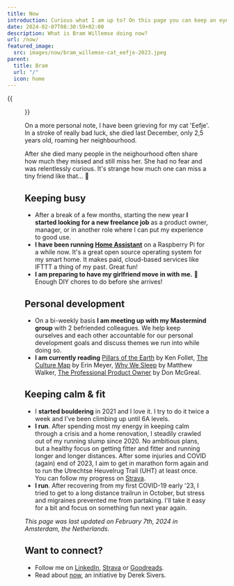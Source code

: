 ```yaml
---
title: Now
introduction: Curious what I am up to? On this page you can keep an eye on what is keeping me busy right now.
date: 2024-02-07T08:30:59+02:00
description: What is Bram Willemse doing now?
url: /now/
featured_image:
  src: images/now/bram_willemse-cat_eefje-2023.jpeg
parent:
  title: Bram
  url: "/"
  icon: home
---
```


{{<figure src="images/now/Bram_Willemse-Eefje-2023.jpeg" alt="A tortoise cat curled up in someone's arms, looking at them softly.">}}

<p>On a more personal note, I have been grieving for my cat 'Eefje'. In a stroke of really bad luck, she died last December, only 2,5 years old, roaming her neighbourhood.</p>

<p>After she died many people in the neighourhood often share how much they missed and still miss her. She had no fear and was relentlessly curious. It's strange how much one can miss a tiny friend like that... 🥲</p>

## Keeping busy

- After a break of a few months, starting the new year **I started looking for a new freelance job** as a product owner, manager, or in another role where I can put my experience to good use.
- **I have been running [Home Assistant](https://www.home-assistant.io/ "Read about Home Assistant")** on a Raspberry Pi for a while now. It's a great open source operating system for my smart home. It makes paid, cloud-based services like IFTTT a thing of my past. Great fun!
- **I am preparing to have my girlfriend move in with me.** 💜 Enough DIY chores to do before she arrives!

## Personal development

- On a bi-weekly basis **I am meeting up with my Mastermind group** with 2 befriended colleagues. We help keep ourselves and each other accountable for our personal development goals and discuss themes we run into while doing so.
- **I am currently reading** [Pillars of the Earth](https://www.goodreads.com/book/show/5043.The_Pillars_of_the_Earth "Read about Pillars of the Earth by Ken Follet on GoodReads") by Ken Follet, [The Culture Map](https://www.goodreads.com/book/show/22085568-the-culture-map "Read about The Culture Map by Erin Meyer on GoodReads") by Erin Meyer, [Why We Sleep](https://www.goodreads.com/book/show/34466963-why-we-sleep "Read about Why We Sleep by Matthew Walker on GoodReads") by Matthew Walker, [The Professional Product Owner](https://www.goodreads.com/book/show/35133269-the-professional-product-owner "Read about the Professional Product Owner by Don McGreal on GoodReads") by Don McGreal.

## Keeping calm &amp; fit

- I **started bouldering** in 2021 and I love it. I try to do it twice a week and I've been climbing up until 6A levels.
- **I run**. After spending most my energy in keeping calm through a crisis and a home renovation, I steadily crawled out of my running slump since 2020.  No ambitious plans, but a healthy focus on getting fitter and fitter and running longer and longer distances. After some injuries and COVID (again) end of 2023, I aim to get in marathon form again and to run the Utrechtse Heuvelrug Trail (UHT) at least once. You can follow my progress on [Strava](https://strava.com/athletes/bramwillemse "Follow my training progress on Strava").
- **I run**. After recovering from my first COVID-19 early '23, I tried to get to a long distance trailrun in October, but stress and migraines prevented me from partaking. I'll take it easy for a bit and focus on something fun next year again.

*This page was last updated on <time datetime="2024-02-07T08:30:59+02:00
">February 7th, 2024</time> in Amsterdam, the Netherlands*.

## Want to connect?

- Follow me on [LinkedIn](https://linkedin.com/in/bramwillemse "Check out my profile and CV on LinkedIn"), [Strava](https://strava.com/athletes/bramwillemse "Follow my training progress on Strava") or [Goodreads](https://www.goodreads.com/bramwillemse "See what I read on my GoodReads profile").
- Read about <a href="https://nownownow.com/about">now</a>, an initiative by Derek Sivers.

